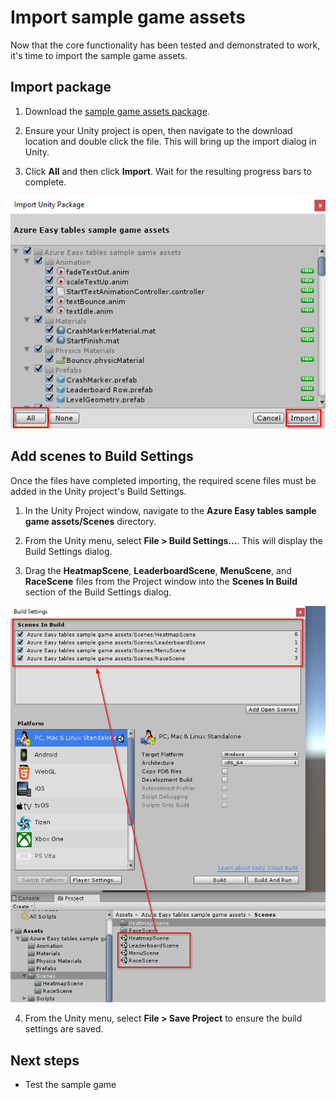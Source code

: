 # Import sample game assets

Now that the core functionality has been tested and demonstrated to work, it's time to import the sample game assets.

## Import package

1. Download the [sample game assets package](https://github.com/dantogno/UnityAzureSample/blob/master/Azure%20Easy%20tables%20sample%20game%20assets.unitypackage).

2. Ensure your Unity project is open, then navigate to the download location and double click the file. This will bring up the import dialog in Unity.

3. Click **All** and then click **Import**. Wait for the resulting progress bars to complete.

  ![Import package](media/import-sample-assets-image1.png)

## Add scenes to Build Settings

Once the files have completed importing, the required scene files must be added in the Unity project's Build Settings.

1. In the Unity Project window, navigate to the **Azure Easy tables sample game assets/Scenes** directory.

2. From the Unity menu, select **File > Build Settings...**. This will display the Build Settings dialog.

3. Drag the **HeatmapScene**, **LeaderboardScene**, **MenuScene**, and **RaceScene** files from the Project window into the **Scenes In Build** section of the Build Settings dialog.

  ![Import package](media/import-sample-assets-image2.png)

4. From the Unity menu, select **File > Save Project** to ensure the build settings are saved.

## Next steps

* Test the sample game
